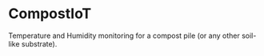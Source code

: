 # CompostIoT
Temperature and Humidity monitoring for a compost pile (or any other soil-like substrate).
